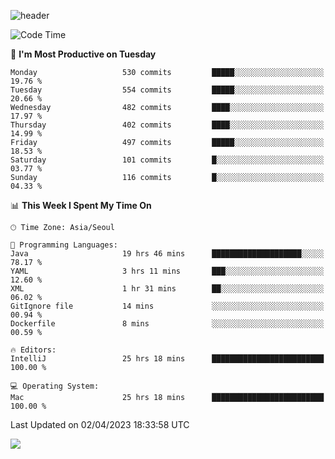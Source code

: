 ![header](https://capsule-render.vercel.app/api?type=Egg&color=timeAuto&height=300&section=header&text=PoPo&fontSize=90&animation=fadeIn)

  <!--START_SECTION:waka-->
![Code Time](http://img.shields.io/badge/Code%20Time-633%20hrs%208%20mins-blue)

📅 **I'm Most Productive on Tuesday** 

```text
Monday                   530 commits         █████░░░░░░░░░░░░░░░░░░░░   19.76 % 
Tuesday                  554 commits         █████░░░░░░░░░░░░░░░░░░░░   20.66 % 
Wednesday                482 commits         ████░░░░░░░░░░░░░░░░░░░░░   17.97 % 
Thursday                 402 commits         ████░░░░░░░░░░░░░░░░░░░░░   14.99 % 
Friday                   497 commits         █████░░░░░░░░░░░░░░░░░░░░   18.53 % 
Saturday                 101 commits         █░░░░░░░░░░░░░░░░░░░░░░░░   03.77 % 
Sunday                   116 commits         █░░░░░░░░░░░░░░░░░░░░░░░░   04.33 % 
```


📊 **This Week I Spent My Time On** 

```text
🕑︎ Time Zone: Asia/Seoul

💬 Programming Languages: 
Java                     19 hrs 46 mins      ████████████████████░░░░░   78.17 % 
YAML                     3 hrs 11 mins       ███░░░░░░░░░░░░░░░░░░░░░░   12.60 % 
XML                      1 hr 31 mins        ██░░░░░░░░░░░░░░░░░░░░░░░   06.02 % 
GitIgnore file           14 mins             ░░░░░░░░░░░░░░░░░░░░░░░░░   00.94 % 
Dockerfile               8 mins              ░░░░░░░░░░░░░░░░░░░░░░░░░   00.59 % 

🔥 Editors: 
IntelliJ                 25 hrs 18 mins      █████████████████████████   100.00 % 

💻 Operating System: 
Mac                      25 hrs 18 mins      █████████████████████████   100.00 % 
```


 Last Updated on 02/04/2023 18:33:58 UTC
<!--END_SECTION:waka-->



<img src="https://capsule-render.vercel.app/api?type=Egg&color=timeAuto&height=300&section=footer&text=PoPo&fontSize=90&animation=fadeIn&reversal=true" />
